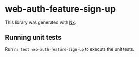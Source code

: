# web-auth-feature-sign-up

This library was generated with [Nx](https://nx.dev).

## Running unit tests

Run `nx test web-auth-feature-sign-up` to execute the unit tests.
